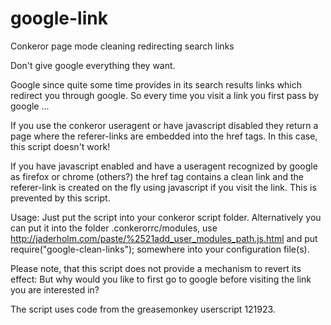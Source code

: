 # google-link
Conkeror page mode cleaning redirecting search links

Don't give google everything they want.

Google since quite some time provides in its search results links
which redirect you through google. So every time you visit a link you
first pass by google ...

If you use the conkeror useragent or have javascript disabled they
return a page where the referer-links are embedded into the href
tags. In this case, this script doesn't work!

If you have javascript enabled and have a useragent recognized by
google as firefox or chrome (others?) the href tag contains a clean
link and the referer-link is created on the fly using javascript if
you visit the link. This is prevented by this script.

Usage: Just put the script into your conkeror script
folder. Alternatively you can put it into the folder
.conkerorrc/modules, use
http://jaderholm.com/paste/%2521add_user_modules_path.js.html and put
require("google-clean-links"); somewhere into your configuration
file(s).

Please note, that this script does not provide a mechanism to revert
its effect: But why would you like to first go to google before
visiting the link you are interested in?

The script uses code from the greasemonkey userscript 121923.
